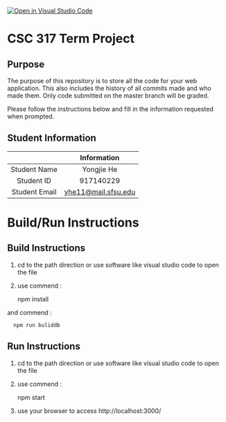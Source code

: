 [![Open in Visual Studio Code](https://classroom.github.com/assets/open-in-vscode-f059dc9a6f8d3a56e377f745f24479a46679e63a5d9fe6f495e02850cd0d8118.svg)](https://classroom.github.com/online_ide?assignment_repo_id=6119206&assignment_repo_type=AssignmentRepo)
# CSC 317 Term Project

## Purpose

The purpose of this repository is to store all the code for your web application. This also includes the history of all commits made and who made them. Only code submitted on the master branch will be graded.

Please follow the instructions below and fill in the information requested when prompted.

## Student Information

|               | Information            |
|:-------------:|:----------------------:|
| Student Name  | Yongjie He             |
| Student ID    | 917140229              |
| Student Email | yhe11@mail.sfsu.edu    |



# Build/Run Instructions

## Build Instructions
1. cd to the path direction or use software like visual studio code to open the file
2. use commend :

      npm install 
      
and commend :
   
      npm run buliddb
      
## Run Instructions
1. cd to the path direction or use software like visual studio code to open the file
2. use commend :

      npm start
      
3. use your browser to access http://localhost:3000/

